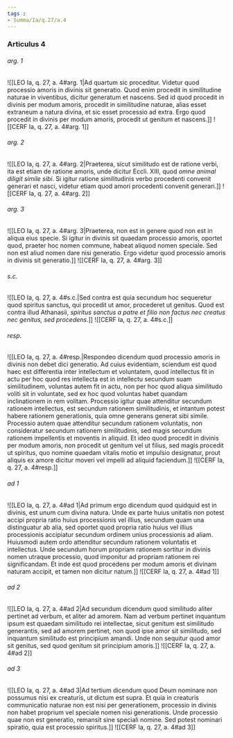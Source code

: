 ```yaml
---
tags : 
- Summa/Ia/q.27/a.4
---
```


### Articulus 4

###### arg. 1
![[LEO Ia, q. 27, a. 4#arg. 1|Ad quartum sic proceditur. Videtur quod processio amoris in divinis sit generatio. Quod enim procedit in similitudine naturae in viventibus, dicitur generatum et nascens. Sed id quod procedit in divinis per modum amoris, procedit in similitudine naturae, alias esset extraneum a natura divina, et sic esset processio ad extra. Ergo quod procedit in divinis per modum amoris, procedit ut genitum et nascens.]]
![[CERF Ia, q. 27, a. 4#arg. 1]]

###### arg. 2
![[LEO Ia, q. 27, a. 4#arg. 2|Praeterea, sicut similitudo est de ratione verbi, ita est etiam de ratione amoris, unde dicitur Eccli. XIII, quod *omne animal diligit simile sibi*. Si igitur ratione similitudinis verbo procedenti convenit generari et nasci, videtur etiam quod amori procedenti convenit generari.]]
![[CERF Ia, q. 27, a. 4#arg. 2]]

###### arg. 3
![[LEO Ia, q. 27, a. 4#arg. 3|Praeterea, non est in genere quod non est in aliqua eius specie. Si igitur in divinis sit quaedam processio amoris, oportet quod, praeter hoc nomen commune, habeat aliquod nomen speciale. Sed non est aliud nomen dare nisi generatio. Ergo videtur quod processio amoris in divinis sit generatio.]]
![[CERF Ia, q. 27, a. 4#arg. 3]]

###### s.c.
![[LEO Ia, q. 27, a. 4#s.c.|Sed contra est quia secundum hoc sequeretur quod spiritus sanctus, qui procedit ut amor, procederet ut genitus. Quod est contra illud Athanasii, *spiritus sanctus a patre et filio non factus nec creatus nec genitus, sed procedens*.]]
![[CERF Ia, q. 27, a. 4#s.c.]]

###### resp.
![[LEO Ia, q. 27, a. 4#resp.|Respondeo dicendum quod processio amoris in divinis non debet dici generatio. Ad cuius evidentiam, sciendum est quod haec est differentia inter intellectum et voluntatem, quod intellectus fit in actu per hoc quod res intellecta est in intellectu secundum suam similitudinem, voluntas autem fit in actu, non per hoc quod aliqua similitudo voliti sit in voluntate, sed ex hoc quod voluntas habet quandam inclinationem in rem volitam. Processio igitur quae attenditur secundum rationem intellectus, est secundum rationem similitudinis, et intantum potest habere rationem generationis, quia omne generans generat sibi simile. Processio autem quae attenditur secundum rationem voluntatis, non consideratur secundum rationem similitudinis, sed magis secundum rationem impellentis et moventis in aliquid. Et ideo quod procedit in divinis per modum amoris, non procedit ut genitum vel ut filius, sed magis procedit ut spiritus, quo nomine quaedam vitalis motio et impulsio designatur, prout aliquis ex amore dicitur moveri vel impelli ad aliquid faciendum.]]
![[CERF Ia, q. 27, a. 4#resp.]]

###### ad 1
![[LEO Ia, q. 27, a. 4#ad 1|Ad primum ergo dicendum quod quidquid est in divinis, est unum cum divina natura. Unde ex parte huius unitatis non potest accipi propria ratio huius processionis vel illius, secundum quam una distinguatur ab alia, sed oportet quod propria ratio huius vel illius processionis accipiatur secundum ordinem unius processionis ad aliam. Huiusmodi autem ordo attenditur secundum rationem voluntatis et intellectus. Unde secundum horum propriam rationem sortitur in divinis nomen utraque processio, quod imponitur ad propriam rationem rei significandam. Et inde est quod procedens per modum amoris et divinam naturam accipit, et tamen non dicitur natum.]]
![[CERF Ia, q. 27, a. 4#ad 1]]

###### ad 2
![[LEO Ia, q. 27, a. 4#ad 2|Ad secundum dicendum quod similitudo aliter pertinet ad verbum, et aliter ad amorem. Nam ad verbum pertinet inquantum ipsum est quaedam similitudo rei intellectae, sicut genitum est similitudo generantis, sed ad amorem pertinet, non quod ipse amor sit similitudo, sed inquantum similitudo est principium amandi. Unde non sequitur quod amor sit genitus, sed quod genitum sit principium amoris.]]
![[CERF Ia, q. 27, a. 4#ad 2]]

###### ad 3
![[LEO Ia, q. 27, a. 4#ad 3|Ad tertium dicendum quod Deum nominare non possumus nisi ex creaturis, ut dictum est supra. Et quia in creaturis communicatio naturae non est nisi per generationem, processio in divinis non habet proprium vel speciale nomen nisi generationis. Unde processio quae non est generatio, remansit sine speciali nomine. Sed potest nominari spiratio, quia est processio spiritus.]]
![[CERF Ia, q. 27, a. 4#ad 3]]

